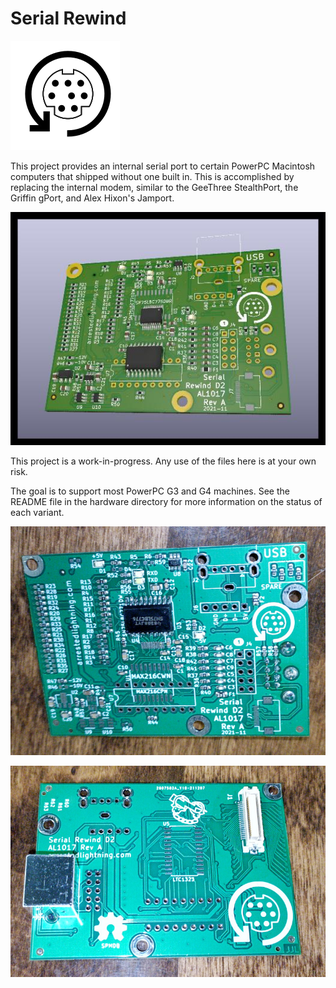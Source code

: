 # Serial Rewind

![Serial Rewind Logo](https://github.com/ArrestedLightning/serial_rewind/blob/main/docs/Logo2.svg)

This project provides an internal serial port to certain PowerPC Macintosh computers that shipped without one built in.  This is accomplished by replacing the internal modem, similar to the GeeThree StealthPort, the Griffin gPort, and Alex Hixon's Jamport.

![Serial Rewind Board render](https://github.com/ArrestedLightning/serial_rewind/blob/main/docs/serial_rewind_d2_render.jpg)

This project is a work-in-progress.  Any use of the files here is at your own risk.

The goal is to support most PowerPC G3 and G4 machines.  See the README file in the hardware directory for more information on the status of each variant.

![Serial Rewind Board Top Picture](https://github.com/ArrestedLightning/serial_rewind/blob/main/docs/d2_board_top.jpg)

![Serial Rewind Board Bottom Picture](https://github.com/ArrestedLightning/serial_rewind/blob/main/docs/d2_board_bottom.jpg)

